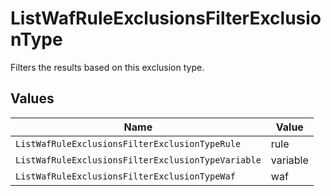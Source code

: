 # ListWafRuleExclusionsFilterExclusionType

Filters the results based on this exclusion type.


## Values

| Name                                               | Value                                              |
| -------------------------------------------------- | -------------------------------------------------- |
| `ListWafRuleExclusionsFilterExclusionTypeRule`     | rule                                               |
| `ListWafRuleExclusionsFilterExclusionTypeVariable` | variable                                           |
| `ListWafRuleExclusionsFilterExclusionTypeWaf`      | waf                                                |